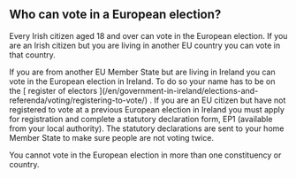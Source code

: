 ##  Who can vote in a European election?

Every Irish citizen aged 18 and over can vote in the European election. If you
are an Irish citizen but you are living in another EU country you can vote in
that country.

If you are from another EU Member State but are living in Ireland you can vote
in the European election in Ireland. To do so your name has to be on the [
register of electors ](/en/government-in-ireland/elections-and-
referenda/voting/registering-to-vote/) . If you are an EU citizen but have not
registered to vote at a previous European election in Ireland you must apply
for registration and complete a statutory declaration form, EP1 (available
from your local authority). The statutory declarations are sent to your home
Member State to make sure people are not voting twice.

You cannot vote in the European election in more than one constituency or
country.

